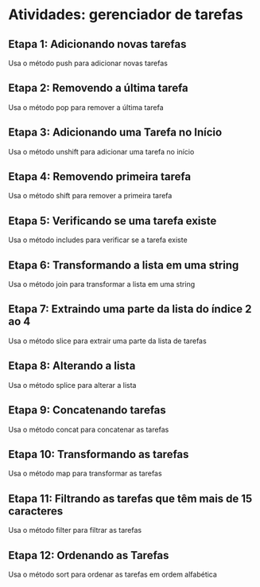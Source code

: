 # Atividades: gerenciador de tarefas 

## Etapa 1: Adicionando novas tarefas
Usa o método push para adicionar novas tarefas

## Etapa 2: Removendo a última tarefa
Usa o método pop para remover a última tarefa

## Etapa 3: Adicionando uma Tarefa no Início
Usa o método unshift para adicionar uma tarefa no início 

## Etapa 4: Removendo primeira tarefa
Usa o método shift para remover a primeira tarefa

## Etapa 5: Verificando se uma tarefa existe 
Usa o método includes para verificar se a tarefa existe 

## Etapa 6: Transformando a lista em uma string 
Usa o método join para transformar a lista em uma string

## Etapa 7: Extraindo uma parte da lista do índice 2 ao 4
Usa o método slice para extrair uma parte da lista de tarefas

## Etapa 8: Alterando a lista
Usa o método splice para alterar a lista

## Etapa 9: Concatenando tarefas
Usa o método concat para concatenar as tarefas

## Etapa 10: Transformando as tarefas 
Usa o método map para transformar as tarefas 

## Etapa 11: Filtrando as tarefas que têm mais de 15 caracteres
Usa o método filter para filtrar as tarefas 

## Etapa 12: Ordenando as Tarefas
Usa o método sort para ordenar as tarefas em ordem alfabética



